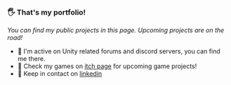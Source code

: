 ### 🖐️ That's my portfolio! 
_You can find my public projects in this page. Upcoming projects are on the road!</color> <br>_
- 🌱 I'm active on Unity related forums and discord servers, you can find me there. <br>
- 🚀 Check my games on [itch page](https://xedoll.itch.io/) for upcoming game projects! <br>
- 🤙 Keep in contact on [linkedin](https://www.linkedin.com/feed/) 
